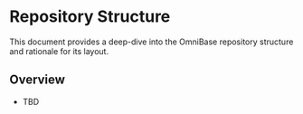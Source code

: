 <!-- === OmniNode:Metadata ===
metadata_version: 0.1.0
protocol_version: 0.1.0
owner: OmniNode Team
copyright: OmniNode Team
schema_version: 0.1.0
name: repository_structure.md
version: 1.0.0
uuid: cf18604c-036a-4154-a85a-9b5e2626ee1a
author: OmniNode Team
created_at: '2025-05-28T12:40:25.935493'
last_modified_at: '1970-01-01T00:00:00Z'
description: Stamped by MarkdownHandler
state_contract: state_contract://default
lifecycle: active
hash: '0000000000000000000000000000000000000000000000000000000000000000'
entrypoint: markdown://repository_structure
namespace: markdown://repository_structure
meta_type: tool

<!-- === /OmniNode:Metadata === -->
# Repository Structure

This document provides a deep-dive into the OmniBase repository structure and rationale for its layout.

## Overview
- TBD
